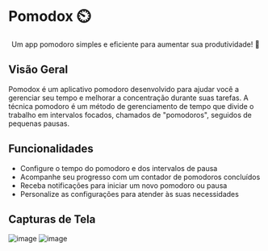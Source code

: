 # Pomodox ⏲️

<p align="center">

</p>

<p align="center">
  Um app pomodoro simples e eficiente para aumentar sua produtividade! 🍅
</p>

## Visão Geral

Pomodox é um aplicativo pomodoro desenvolvido para ajudar você a gerenciar seu tempo e melhorar a concentração durante suas tarefas. A técnica pomodoro é um método de gerenciamento de tempo que divide o trabalho em intervalos focados, chamados de "pomodoros", seguidos de pequenas pausas.

## Funcionalidades

- Configure o tempo do pomodoro e dos intervalos de pausa
- Acompanhe seu progresso com um contador de pomodoros concluídos
- Receba notificações para iniciar um novo pomodoro ou pausa
- Personalize as configurações para atender às suas necessidades

## Capturas de Tela

![image](https://github.com/viniciosragazzidev/pomodoxapp_v2/assets/125518719/8d5aa516-a609-450a-8134-ed1fb0243d34)
![image](https://github.com/viniciosragazzidev/pomodoxapp_v2/assets/125518719/63ec4481-6689-4422-8b8f-7355f0348419)
